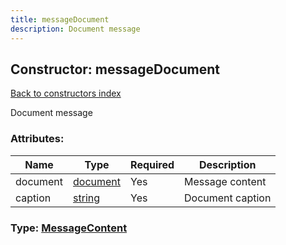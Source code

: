 ```yaml
---
title: messageDocument
description: Document message
---
```

## Constructor: messageDocument  
[Back to constructors index](index.md)



Document message

### Attributes:

| Name     |    Type       | Required | Description |
|----------|---------------|----------|-------------|
|document|[document](../constructors/document.md) | Yes|Message content|
|caption|[string](../types/string.md) | Yes|Document caption|



### Type: [MessageContent](../types/MessageContent.md)


